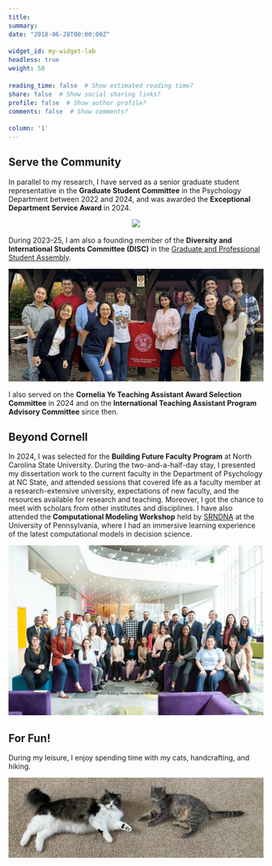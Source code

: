```yaml
---
title: 
summary: 
date: "2018-06-28T00:00:00Z"

widget_id: my-widget-lab
headless: true
weight: 50

reading_time: false  # Show estimated reading time?
share: false  # Show social sharing links?
profile: false  # Show author profile?
comments: false  # Show comments?

column: '1'
---
```

## Serve the Community
In parallel to my research, I have served as a senior graduate student representative in the **Graduate Student Committee** in the Psychology Department between 2022 and 2024, and was awarded the **Exceptional Department Service Award** in 2024. 
<p align="center">
  <img src="service award.JPG" width="300"/>
</p>

During 2023-25, I am also a founding member of the **Diversity and International Students Committee (DISC)** in the [Graduate and Professional Student Assembly](https://assembly.cornell.edu/shared-governance-cornell/graduate-and-professional-student-assembly).
<p align="center">
  <img src="DISC-2023.jpg" width="600"/>
</p>

I also served on the **Cornelia Ye Teaching Assistant Award Selection Committee** in 2024 and on the **International Teaching Assistant Program Advisory Committee** since then.

## Beyond Cornell
In 2024, I was selected for the **Building Future Faculty Program** at North Carolina State University. During the two-and-a-half-day stay, I presented my dissertation work to the current faculty in the Department of Psychology at NC State, and attended sessions that covered life as a faculty member at a research-extensive university, expectations of new faculty, and the resources available for research and teaching. Moreover, I got the chance to meet with scholars from other institutes and disciplines. I have also attended the **Computational Modeling Workshop** held by [SRNDNA](https://srndna.utdallas.edu/) at the University of Pennsylvania, where I had an immersive learning experience of the latest computational models in decision science.

<p align="center">
  <img src="BFF2024.JPG" width="800"/>
</p>

## For Fun!
During my leisure, I enjoy spending time with my cats, handcrafting, and hiking. 
<p align="center">
  <img src="cats.jpg" width="600"/>
</p>
